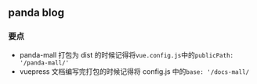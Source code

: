## panda blog

### 要点

- panda-mall 打包为 dist 的时候记得将`vue.config.js`中的`publicPath: '/panda-mall/'`
- vuepress 文档编写完打包的时候记得将 config.js 中的`base: '/docs-mall/`
